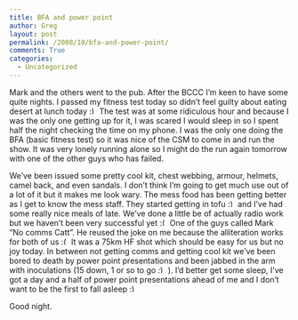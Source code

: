 ```yaml
---
title: BFA and power point
author: Greg
layout: post
permalink: /2008/10/bfa-and-power-point/
comments: True
categories:
  - Uncategorized
---
```

Mark and the others went to the pub. After the BCCC I&#8217;m keen to have some quite nights. I passed my fitness test today so didn&#8217;t feel guilty about eating desert at lunch today <img src="http://gregology.net/wp-includes/images/smilies/simple-smile.png" alt=":)" class="wp-smiley" style="height: 1em; max-height: 1em;" /> The test was at some ridiculous hour and because I was the only one getting up for it, I was scared I would sleep in so I spent half the night checking the time on my phone. I was the only one doing the BFA (basic fitness test) so it was nice of the CSM to come in and run the show. It was very lonely running alone so I might do the run again tomorrow with one of the other guys who has failed.

We&#8217;ve been issued some pretty cool kit, chest webbing, armour, helmets, camel back, and even sandals. I don&#8217;t think I&#8217;m going to get much use out of a lot of it but it makes me look wary. The mess food has been getting better as I get to know the mess staff. They started getting in tofu <img src="http://gregology.net/wp-includes/images/smilies/simple-smile.png" alt=":)" class="wp-smiley" style="height: 1em; max-height: 1em;" /> and I&#8217;ve had some really nice meals of late. We&#8217;ve done a little be of actually radio work but we haven&#8217;t been very successful yet <img src="http://gregology.net/wp-includes/images/smilies/frownie.png" alt=":(" class="wp-smiley" style="height: 1em; max-height: 1em;" /> One of the guys called Mark “No comms Catt”. He reused the joke on me because the alliteration works for both of us <img src="http://gregology.net/wp-includes/images/smilies/frownie.png" alt=":(" class="wp-smiley" style="height: 1em; max-height: 1em;" /> It was a 75km HF shot which should be easy for us but no joy today. In between not getting comms and getting cool kit we&#8217;ve been bored to death by power point presentations and been jabbed in the arm with inoculations (15 down, 1 or so to go <img src="http://gregology.net/wp-includes/images/smilies/simple-smile.png" alt=":)" class="wp-smiley" style="height: 1em; max-height: 1em;" /> ). I&#8217;d better get some sleep, I&#8217;ve got a day and a half of power point presentations ahead of me and I don&#8217;t want to be the first to fall asleep <img src="http://gregology.net/wp-includes/images/smilies/simple-smile.png" alt=":)" class="wp-smiley" style="height: 1em; max-height: 1em;" />

Good night.